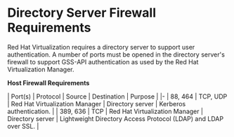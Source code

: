 # Directory Server Firewall Requirements

Red Hat Virtualization requires a directory server to support user authentication. A number of ports must be opened in the directory server's firewall to support GSS-API authentication as used by the Red Hat Virtualization Manager.

**Host Firewall Requirements**

| Port(s)  | Protocol | Source | Destination | Purpose |
|-
| 88, 464  | TCP, UDP | Red Hat Virtualization Manager | Directory server | Kerberos authentication. |
| 389, 636 | TCP      | Red Hat Virtualization Manager | Directory server | Lightweight Directory Access Protocol (LDAP) and LDAP over SSL. |
